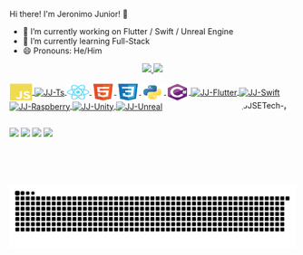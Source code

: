 Hi there! I'm Jeronimo Junior! 👋

- 🔭 I’m currently working on Flutter / Swift / Unreal Engine
- 🌱 I’m currently learning Full-Stack
- 😄 Pronouns: He/Him

<div align="center">
  <a href="https://github.com/jjsetech">
  <img height="180em" src="https://github-readme-stats.vercel.app/api?username=jjsetech&show_icons=true&theme=dracula&include_all_commits=true&count_private=true"/>
  <img height="180em" src="https://github-readme-stats.vercel.app/api/top-langs/?username=jjsetech&layout=compact&langs_count=7&theme=dracula"/>
</div>

<div style="display: inline_block"><br>
  <img align="center" alt="JJ-Js" height="30" width="40" src="https://raw.githubusercontent.com/devicons/devicon/master/icons/javascript/javascript-plain.svg">
  <img align="center" alt="JJ-Ts" height="30" width="40" src="https://cdn.jsdelivr.net/gh/devicons/devicon/icons/visualstudio/visualstudio-plain.svg">
  <img align="center" alt="JJ-React" height="30" width="40" src="https://raw.githubusercontent.com/devicons/devicon/master/icons/react/react-original.svg">
  <img align="center" alt="JJ-HTML" height="30" width="40" src="https://raw.githubusercontent.com/devicons/devicon/master/icons/html5/html5-original.svg">
  <img align="center" alt="JJ-CSS" height="30" width="40" src="https://raw.githubusercontent.com/devicons/devicon/master/icons/css3/css3-original.svg">
  <img align="center" alt="JJ-Python" height="30" width="40" src="https://raw.githubusercontent.com/devicons/devicon/master/icons/python/python-original.svg">
  <img align="center" alt="JJ-Csharp" height="30" width="40" src="https://raw.githubusercontent.com/devicons/devicon/master/icons/csharp/csharp-original.svg">
  <img align="center" alt="JJ-Flutter" height="30" width="40" src="https://cdn.jsdelivr.net/gh/devicons/devicon/icons/flutter/flutter-original.svg">
  <img align="center" alt="JJ-Swift" height="30" width="40" src="https://cdn.jsdelivr.net/gh/devicons/devicon/icons/swift/swift-original.svg">
  <img align="center" alt="JJ-Raspberry" height="30" width="40" src="https://cdn.jsdelivr.net/gh/devicons/devicon/icons/raspberrypi/raspberrypi-original.svg">
  <img align="center" alt="JJ-Unity" height="30" width="40" src="https://cdn.jsdelivr.net/gh/devicons/devicon@latest/icons/unity/unity-original.svg" />
  <img align="center" alt="JJ-Unreal" height="30" width="40" src="https://cdn.jsdelivr.net/gh/devicons/devicon@latest/icons/unrealengine/unrealengine-original.svg" />
  <img align="right" alt="JJSETech-pic" height="150" style="border-radius:50px;" src="https://jjstudioentertainment.com/developer//files/JuniorDev.jpg?width=676&height=676">
</div>
    
  ##
 
<div> 
  <a href="https://www.youtube.com/channel/UCyMXHsEdQCPy3DoEN532qRw" target="_blank"><img src="https://img.shields.io/badge/YouTube-FF0000?style=for-the-badge&logo=youtube&logoColor=white" target="_blank"></a>
  <a href="https://www.instagram.com/jeronimojunior1983" target="_blank"><img src="https://img.shields.io/badge/-Instagram-%23E4405F?style=for-the-badge&logo=instagram&logoColor=white" target="_blank"></a>
 	<a href="https://www.twitch.tv/jjsetech" target="_blank"><img src="https://img.shields.io/badge/Twitch-9146FF?style=for-the-badge&logo=twitch&logoColor=white" target="_blank"></a>
  <a href="https://www.linkedin.com/in/jeronimojuniordev" target="_blank"><img src="https://img.shields.io/badge/-LinkedIn-%230077B5?style=for-the-badge&logo=linkedin&logoColor=white" target="_blank"></a> 
 
  ![snake gif](https://github.com/jjsetech/jjsetech/blob/output/github-snake-dark.svg)
 
</div>
